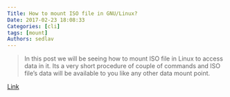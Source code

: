 ```yaml
---
Title: How to mount ISO file in GNU/Linux?
Date: 2017-02-23 18:08:33
Categories: [cli]
tags: [mount]
Authors: sedlav
---
```


> In this post we will be seeing how to mount ISO file in Linux to access data in it. Its a very short procedure of couple of commands and ISO file’s data will be available to you like any other data mount point.

[Link](http://kerneltalks.com/disk-management/mount-iso-file-linux/)
